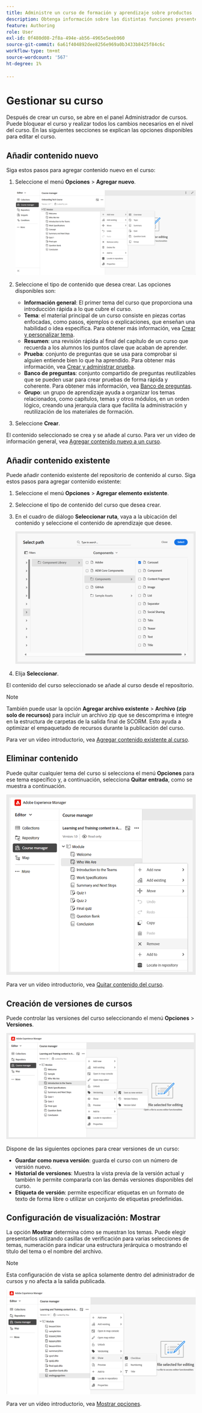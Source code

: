 ```yaml
---
title: Administre un curso de formación y aprendizaje sobre productos
description: Obtenga información sobre las distintas funciones presentes en Experience Manager Guides que le permiten administrar el curso de forma eficaz.
feature: Authoring
role: User
exl-id: 0f480d08-2f8a-494e-ab56-4965e5eeb960
source-git-commit: 6a61f404892dee8256e969a0b3433b8425f84c6c
workflow-type: tm+mt
source-wordcount: '567'
ht-degree: 1%

---
```


# Gestionar su curso

Después de crear un curso, se abre en el panel Administrador de cursos. Puede bloquear el curso y realizar todos los cambios necesarios en el nivel del curso. En las siguientes secciones se explican las opciones disponibles para editar el curso.

## Añadir contenido nuevo

Siga estos pasos para agregar contenido nuevo en el curso:

1. Seleccione el menú **Opciones** > **Agregar nuevo**.

   ![](assets/learning-course-content.png)
2. Seleccione el tipo de contenido que desea crear. Las opciones disponibles son:
   - **Información general**: El primer tema del curso que proporciona una introducción rápida a lo que cubre el curso.
   - **Tema**: el material principal de un curso consiste en piezas cortas enfocadas, como pasos, ejemplos o explicaciones, que enseñan una habilidad o idea específica. Para obtener más información, vea [Crear y personalizar tema](./create-content.md).
   - **Resumen**: una revisión rápida al final del capítulo de un curso que recuerda a los alumnos los puntos clave que acaban de aprender.
   - **Prueba**: conjunto de preguntas que se usa para comprobar si alguien entiende bien lo que ha aprendido. Para obtener más información, vea [Crear y administrar prueba](./create-quiz.md).
   - **Banco de preguntas**: conjunto compartido de preguntas reutilizables que se pueden usar para crear pruebas de forma rápida y coherente. Para obtener más información, vea [Banco de preguntas](./create-qb.md).
   - **Grupo**: un grupo de aprendizaje ayuda a organizar los temas relacionados, como capítulos, temas y otros módulos, en un orden lógico, creando una jerarquía clara que facilita la administración y reutilización de los materiales de formación.
3. Seleccione **Crear**.

El contenido seleccionado se crea y se añade al curso. Para ver un vídeo de información general, vea [Agregar contenido nuevo a un curso](https://video.tv.adobe.com/v/3469537/aem-guides-learning-content?quality=12&learn=on).

## Añadir contenido existente

Puede añadir contenido existente del repositorio de contenido al curso. Siga estos pasos para agregar contenido existente:

1. Seleccione el menú **Opciones** > **Agregar elemento existente**.
2. Seleccione el tipo de contenido del curso que desea crear.
3. En el cuadro de diálogo **Seleccionar ruta**, vaya a la ubicación del contenido y seleccione el contenido de aprendizaje que desee.

   ![](assets/add-existing-learning-content.png)
4. Elija **Seleccionar**.

El contenido del curso seleccionado se añade al curso desde el repositorio.

>[!NOTE]
>
>También puede usar la opción **Agregar archivo existente** > **Archivo (zip solo de recursos)** para incluir un archivo zip que se descomprima e integre en la estructura de carpetas de la salida final de SCORM. Esto ayuda a optimizar el empaquetado de recursos durante la publicación del curso.

Para ver un vídeo introductorio, vea [Agregar contenido existente al curso](https://video.tv.adobe.com/v/3469537/aem-guides-learning-content?quality=12&learn=on).

## Eliminar contenido

Puede quitar cualquier tema del curso si selecciona el menú **Opciones** para ese tema específico y, a continuación, selecciona **Quitar entrada**, como se muestra a continuación.

![](assets/remove-learning-content.png)

Para ver un vídeo introductorio, vea [Quitar contenido del curso](https://video.tv.adobe.com/v/3475210/learning-content-aem-guides).

## Creación de versiones de cursos

Puede controlar las versiones del curso seleccionando el menú **Opciones** > **Versiones**.

![](assets/course-versioning.png)

Dispone de las siguientes opciones para crear versiones de un curso:

- **Guardar como nueva versión**: guarda el curso con un número de versión nuevo.
- **Historial de versiones**: Muestra la vista previa de la versión actual y también le permite compararla con las demás versiones disponibles del curso.
- **Etiqueta de versión**: permite especificar etiquetas en un formato de texto de forma libre o utilizar un conjunto de etiquetas predefinidas.

## Configuración de visualización: Mostrar

La opción **Mostrar** determina cómo se muestran los temas. Puede elegir presentarlos utilizando casillas de verificación para varias selecciones de temas, numeración para indicar una estructura jerárquica o mostrando el título del tema o el nombre del archivo.

>[!NOTE]
>
> Esta configuración de vista se aplica solamente dentro del administrador de cursos y no afecta a la salida publicada.

![](assets/course-display-settings.png)

Para ver un vídeo introductorio, vea [Mostrar opciones](https://video.tv.adobe.com/v/3475210/learning-content-aem-guides).
